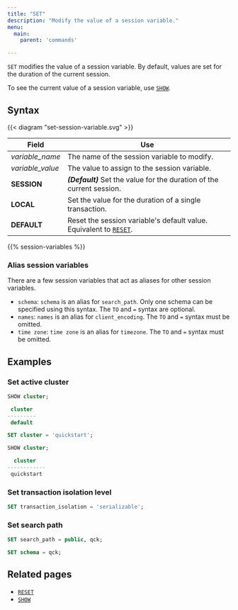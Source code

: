 ```yaml
---
title: "SET"
description: "Modify the value of a session variable."
menu:
  main:
    parent: 'commands'

---
```


`SET` modifies the value of a session variable. By default, values are set for
the duration of the current session.

To see the current value of a session variable, use [`SHOW`](../show).

## Syntax

{{< diagram "set-session-variable.svg" >}}

Field                   | Use
------------------------|-----
_variable&lowbar;name_  | The name of the session variable to modify.
_variable&lowbar;value_ | The value to assign to the session variable.
**SESSION**             | **_(Default)_** Set the value for the duration of the current session.
**LOCAL**               | Set the value for the duration of a single transaction.
**DEFAULT**             | Reset the session variable's default value. Equivalent to [`RESET`](../reset).

{{% session-variables %}}

### Alias session variables

There are a few session variables that act as aliases for other session variables.

- `schema`: `schema` is an alias for `search_path`. Only one schema can be specified using this syntax. The `TO` and `=` syntax are optional.
- `names`: `names` is an alias for `client_encoding`. The `TO` and `=` syntax must be omitted.
- `time zone`: `time zone` is an alias for `timezone`. The `TO` and `=` syntax must be omitted.

## Examples

### Set active cluster

```sql
SHOW cluster;

 cluster
---------
 default

SET cluster = 'quickstart';

SHOW cluster;

  cluster
------------
 quickstart
```

### Set transaction isolation level

```sql
SET transaction_isolation = 'serializable';
```

### Set search path

```sql
SET search_path = public, qck;
```

```sql
SET schema = qck;
```

## Related pages

- [`RESET`](../reset)
- [`SHOW`](../show)

